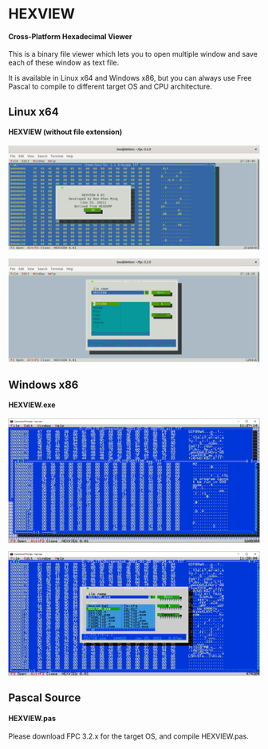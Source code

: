 # HEXVIEW
#### Cross-Platform Hexadecimal Viewer

This is a binary file viewer which lets you to open multiple window and save each of these window as text file.

It is available in Linux x64 and Windows x86, but you can always use Free Pascal to compile to different target OS and CPU architecture.

## Linux x64
#### HEXVIEW (without file extension)

![](1000.png)

![](2000.png)

## Windows x86
#### HEXVIEW.exe

![](100.gif)

![](200.gif)

## Pascal Source
#### HEXVIEW.pas

Please download FPC 3.2.x for the target OS, and compile HEXVIEW.pas.


